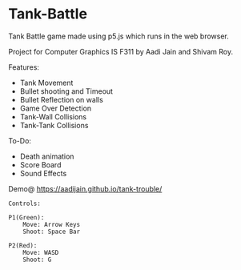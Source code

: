 # Tank-Battle
Tank Battle game made using p5.js which runs in the web browser.

Project for Computer Graphics IS F311 by Aadi Jain and Shivam Roy.

Features:
* Tank Movement
* Bullet shooting and Timeout
* Bullet Reflection on walls
* Game Over Detection
* Tank-Wall Collisions
* Tank-Tank Collisions

To-Do:
* Death animation
* Score Board
* Sound Effects


Demo@ https://aadijain.github.io/tank-trouble/

    Controls:

    P1(Green): 
        Move: Arrow Keys
        Shoot: Space Bar

    P2(Red): 
        Move: WASD
        Shoot: G
    